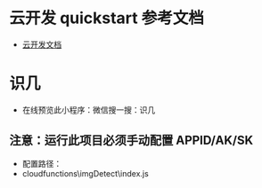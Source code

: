 # 云开发 quickstart 参考文档

- [云开发文档](https://developers.weixin.qq.com/miniprogram/dev/wxcloud/basis/getting-started.html)

# 识几
- 在线预览此小程序：微信搜一搜：识几

## 注意：运行此项目必须手动配置 APPID/AK/SK
- 配置路径：
- cloudfunctions\imgDetect\index.js

